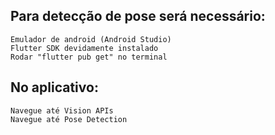 
## Para detecção de pose será necessário:
    Emulador de android (Android Studio)
    Flutter SDK devidamente instalado
    Rodar "flutter pub get" no terminal

## No aplicativo:
    Navegue até Vision APIs
    Navegue até Pose Detection

